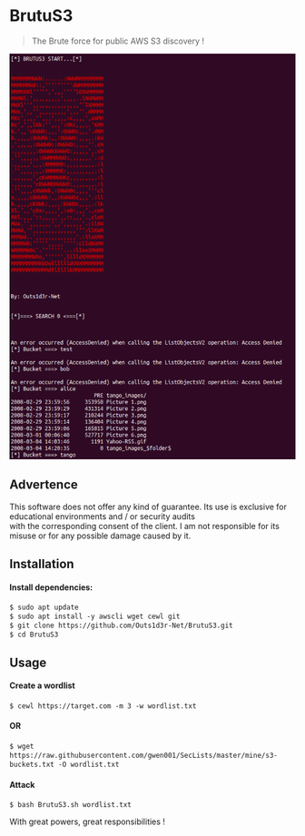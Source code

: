 # BrutuS3  
> The Brute force for public AWS S3 discovery !  

[![Banner](banner.png)](href="#")

## Advertence  
This software does not offer any kind of guarantee. Its use is exclusive for educational environments and / or security audits  
with the corresponding consent of the client. I am not responsible for its misuse or for any possible damage caused by it.  

## Installation  
#### Install dependencies:  
```
$ sudo apt update
$ sudo apt install -y awscli wget cewl git
$ git clone https://github.com/Outs1d3r-Net/BrutuS3.git
$ cd BrutuS3
```

## Usage  
#### Create a wordlist  
```
$ cewl https://target.com -m 3 -w wordlist.txt
```
#### OR  
```
$ wget https://raw.githubusercontent.com/gwen001/SecLists/master/mine/s3-buckets.txt -O wordlist.txt
```

#### Attack  
```
$ bash BrutuS3.sh wordlist.txt
```
  
  
  
With great powers, great responsibilities !  


